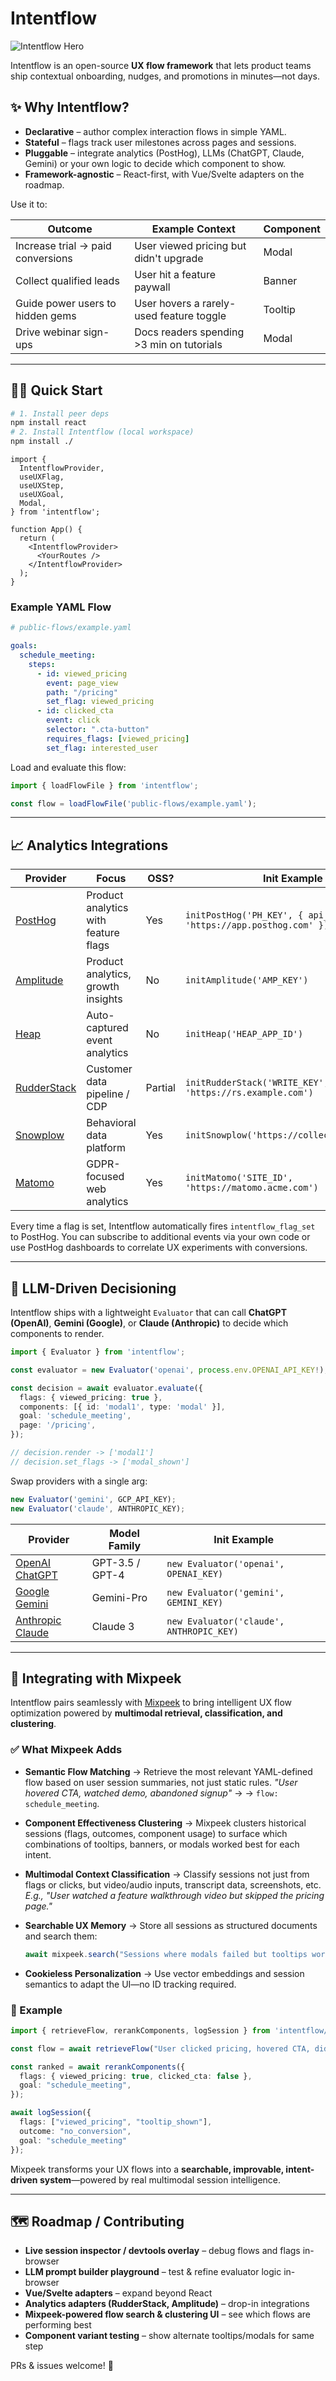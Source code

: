 # Intentflow

![Intentflow Hero](docs/hero.png)

Intentflow is an open-source **UX flow framework** that lets product teams ship contextual onboarding, nudges, and promotions in minutes—not days.

## ✨ Why Intentflow?

* **Declarative** – author complex interaction flows in simple YAML.
* **Stateful** – flags track user milestones across pages and sessions.
* **Pluggable** – integrate analytics (PostHog), LLMs (ChatGPT, Claude, Gemini) or your own logic to decide which component to show.
* **Framework-agnostic** – React-first, with Vue/Svelte adapters on the roadmap.

Use it to:

| Outcome                               | Example Context                           | Component  |
|---------------------------------------|-------------------------------------------|------------|
| Increase trial → paid conversions      | User viewed pricing but didn't upgrade    | Modal      |
| Collect qualified leads               | User hit a feature paywall                | Banner     |
| Guide power users to hidden gems      | User hovers a rarely-used feature toggle  | Tooltip    |
| Drive webinar sign-ups                | Docs readers spending >3 min on tutorials | Modal      |

---

## 🏃‍♂️ Quick Start

```bash
# 1. Install peer deps
npm install react
# 2. Install Intentflow (local workspace)
npm install ./
```

```tsx
import {
  IntentflowProvider,
  useUXFlag,
  useUXStep,
  useUXGoal,
  Modal,
} from 'intentflow';

function App() {
  return (
    <IntentflowProvider>
      <YourRoutes />
    </IntentflowProvider>
  );
}
```

### Example YAML Flow

```yaml
# public-flows/example.yaml

goals:
  schedule_meeting:
    steps:
      - id: viewed_pricing
        event: page_view
        path: "/pricing"
        set_flag: viewed_pricing
      - id: clicked_cta
        event: click
        selector: ".cta-button"
        requires_flags: [viewed_pricing]
        set_flag: interested_user
```

Load and evaluate this flow:

```ts
import { loadFlowFile } from 'intentflow';

const flow = loadFlowFile('public-flows/example.yaml');
```

---

## 📈 Analytics Integrations

| Provider | Focus | OSS? | Init Example |
|----------|-------|------|--------------|
| [PostHog](https://posthog.com) | Product analytics with feature flags | Yes | `initPostHog('PH_KEY', { api_host: 'https://app.posthog.com' })` |
| [Amplitude](https://amplitude.com) | Product analytics, growth insights | No | `initAmplitude('AMP_KEY')` |
| [Heap](https://heap.io) | Auto-captured event analytics | No | `initHeap('HEAP_APP_ID')` |
| [RudderStack](https://rudderstack.com) | Customer data pipeline / CDP | Partial | `initRudderStack('WRITE_KEY', 'https://rs.example.com')` |
| [Snowplow](https://snowplow.io) | Behavioral data platform | Yes | `initSnowplow('https://collector.acme.com')` |
| [Matomo](https://matomo.org) | GDPR-focused web analytics | Yes | `initMatomo('SITE_ID', 'https://matomo.acme.com')` |


Every time a flag is set, Intentflow automatically fires `intentflow_flag_set` to PostHog. You can subscribe to additional events via your own code or use PostHog dashboards to correlate UX experiments with conversions.

---

## 🤖 LLM-Driven Decisioning

Intentflow ships with a lightweight `Evaluator` that can call **ChatGPT (OpenAI)**, **Gemini (Google)**, or **Claude (Anthropic)** to decide which components to render.

```ts
import { Evaluator } from 'intentflow';

const evaluator = new Evaluator('openai', process.env.OPENAI_API_KEY!);

const decision = await evaluator.evaluate({
  flags: { viewed_pricing: true },
  components: [{ id: 'modal1', type: 'modal' }],
  goal: 'schedule_meeting',
  page: '/pricing',
});

// decision.render -> ['modal1']
// decision.set_flags -> ['modal_shown']
```

Swap providers with a single arg:

```ts
new Evaluator('gemini', GCP_API_KEY);
new Evaluator('claude', ANTHROPIC_KEY);
```


| Provider | Model Family | Init Example |
|----------|--------------|--------------|
| [OpenAI ChatGPT](https://platform.openai.com) | GPT-3.5 / GPT-4 | `new Evaluator('openai', OPENAI_KEY)` |
| [Google Gemini](https://ai.google.dev/) | Gemini-Pro | `new Evaluator('gemini', GEMINI_KEY)` |
| [Anthropic Claude](https://www.anthropic.com) | Claude 3 | `new Evaluator('claude', ANTHROPIC_KEY)` |

---

## 🔌 Integrating with Mixpeek

Intentflow pairs seamlessly with [Mixpeek](https://mixpeek.com) to bring intelligent UX flow optimization powered by **multimodal retrieval, classification, and clustering**.

### ✅ What Mixpeek Adds

* **Semantic Flow Matching**
  → Retrieve the most relevant YAML-defined flow based on user session summaries, not just static rules.
  *"User hovered CTA, watched demo, abandoned signup"* → → `flow: schedule_meeting`.

* **Component Effectiveness Clustering**
  → Mixpeek clusters historical sessions (flags, outcomes, component usage) to surface which combinations of tooltips, banners, or modals worked best for each intent.

* **Multimodal Context Classification**
  → Classify sessions not just from flags or clicks, but video/audio inputs, transcript data, screenshots, etc.
  *E.g., "User watched a feature walkthrough video but skipped the pricing page."*

* **Searchable UX Memory**
  → Store all sessions as structured documents and search them:

  ```ts
  await mixpeek.search("Sessions where modals failed but tooltips worked");
  ```

* **Cookieless Personalization**
  → Use vector embeddings and session semantics to adapt the UI—no ID tracking required.

### 🧠 Example

```ts
import { retrieveFlow, rerankComponents, logSession } from 'intentflow/mixpeek';

const flow = await retrieveFlow("User clicked pricing, hovered CTA, did not convert");

const ranked = await rerankComponents({
  flags: { viewed_pricing: true, clicked_cta: false },
  goal: "schedule_meeting",
});

await logSession({
  flags: ["viewed_pricing", "tooltip_shown"],
  outcome: "no_conversion",
  goal: "schedule_meeting"
});
```

Mixpeek transforms your UX flows into a **searchable, improvable, intent-driven system**—powered by real multimodal session intelligence.

---

## 🗺 Roadmap / Contributing

* **Live session inspector / devtools overlay** – debug flows and flags in-browser
* **LLM prompt builder playground** – test & refine evaluator logic in-browser
* **Vue/Svelte adapters** – expand beyond React
* **Analytics adapters (RudderStack, Amplitude)** – drop-in integrations
* **Mixpeek-powered flow search & clustering UI** – see which flows are performing best
* **Component variant testing** – show alternate tooltips/modals for same step

PRs & issues welcome! 🎉
